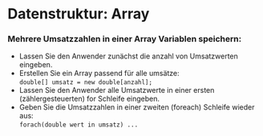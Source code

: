 ﻿# Datenstruktur: Array
### Mehrere Umsatzzahlen in einer Array Variablen speichern:
- Lassen Sie den Anwender zunächst die anzahl von Umsatzwerten eingeben.
- Erstellen Sie ein Array passend für alle umsätze:<br> ```double[] umsatz = new double[anzahl];```
- Lassen Sie den Anwender alle Umsatzwerte in einer ersten (zählergesteuerten) for Schleife eingeben.
- Geben Sie die Umsatzzahlen in einer zweiten (foreach) Schleife wieder aus:<br>
```forach(double wert in umsatz) ... ```


